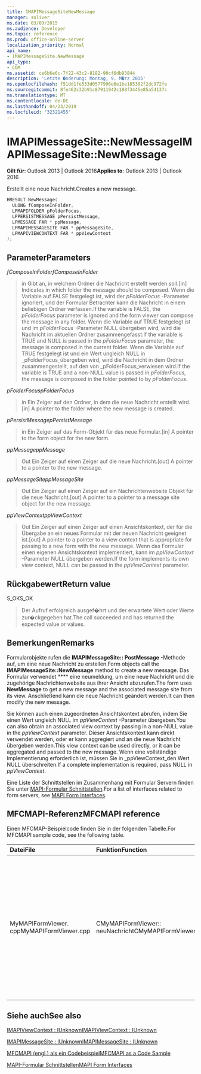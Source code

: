 ```yaml
---
title: IMAPIMessageSiteNewMessage
manager: soliver
ms.date: 03/09/2015
ms.audience: Developer
ms.topic: reference
ms.prod: office-online-server
localization_priority: Normal
api_name:
- IMAPIMessageSite.NewMessage
api_type:
- COM
ms.assetid: ce6b6e6c-7f22-43c2-8182-90cf6db93844
description: 'Letzte �nderung: Montag, 9. M�rz 2015'
ms.openlocfilehash: f51dd1fe533d0577996e6e1be185302f2dc972fe
ms.sourcegitcommit: 8fe462c32b91c87911942c188f3445e85a54137c
ms.translationtype: MT
ms.contentlocale: de-DE
ms.lasthandoff: 04/23/2019
ms.locfileid: "32321455"
---
```

# <a name="imapimessagesitenewmessage"></a><span data-ttu-id="9bc9d-103">IMAPIMessageSite::NewMessage</span><span class="sxs-lookup"><span data-stu-id="9bc9d-103">IMAPIMessageSite::NewMessage</span></span>

  
  
<span data-ttu-id="9bc9d-104">**Gilt für**: Outlook 2013 | Outlook 2016</span><span class="sxs-lookup"><span data-stu-id="9bc9d-104">**Applies to**: Outlook 2013 | Outlook 2016</span></span> 
  
<span data-ttu-id="9bc9d-105">Erstellt eine neue Nachricht.</span><span class="sxs-lookup"><span data-stu-id="9bc9d-105">Creates a new message.</span></span>
  
```cpp
HRESULT NewMessage(
  ULONG fComposeInFolder,
  LPMAPIFOLDER pFolderFocus,
  LPPERSISTMESSAGE pPersistMessage,
  LPMESSAGE FAR * ppMessage,
  LPMAPIMESSAGESITE FAR * ppMessageSite,
  LPMAPIVIEWCONTEXT FAR * ppViewContext
);
```

## <a name="parameters"></a><span data-ttu-id="9bc9d-106">Parameter</span><span class="sxs-lookup"><span data-stu-id="9bc9d-106">Parameters</span></span>

 <span data-ttu-id="9bc9d-107">_fComposeInFolder_</span><span class="sxs-lookup"><span data-stu-id="9bc9d-107">_fComposeInFolder_</span></span>
  
> <span data-ttu-id="9bc9d-108">in Gibt an, in welchem Ordner die Nachricht erstellt werden soll.</span><span class="sxs-lookup"><span data-stu-id="9bc9d-108">[in] Indicates in which folder the message should be composed.</span></span> <span data-ttu-id="9bc9d-109">Wenn die Variable auf FALSE festgelegt ist, wird der _pFolderFocus_ -Parameter ignoriert, und der Formular Betrachter kann die Nachricht in einem beliebigen Ordner verfassen.</span><span class="sxs-lookup"><span data-stu-id="9bc9d-109">If the variable is FALSE, the  _pFolderFocus_ parameter is ignored and the form viewer can compose the message in any folder.</span></span> <span data-ttu-id="9bc9d-110">Wenn die Variable auf TRUE festgelegt ist und im _pFolderFocus_ -Parameter NULL übergeben wird, wird die Nachricht im aktuellen Ordner zusammengefasst.</span><span class="sxs-lookup"><span data-stu-id="9bc9d-110">If the variable is TRUE and NULL is passed in the  _pFolderFocus_ parameter, the message is composed in the current folder.</span></span> <span data-ttu-id="9bc9d-111">Wenn die Variable auf TRUE festgelegt ist und ein Wert ungleich NULL in _pFolderFocus_übergeben wird, wird die Nachricht in dem Ordner zusammengestellt, auf den von _pFolderFocus_verwiesen wird.</span><span class="sxs-lookup"><span data-stu-id="9bc9d-111">If the variable is TRUE and a non-NULL value is passed in  _pFolderFocus_, the message is composed in the folder pointed to by  _pFolderFocus_.</span></span>
    
 <span data-ttu-id="9bc9d-112">_pFolderFocus_</span><span class="sxs-lookup"><span data-stu-id="9bc9d-112">_pFolderFocus_</span></span>
  
> <span data-ttu-id="9bc9d-113">in Ein Zeiger auf den Ordner, in dem die neue Nachricht erstellt wird.</span><span class="sxs-lookup"><span data-stu-id="9bc9d-113">[in] A pointer to the folder where the new message is created.</span></span>
    
 <span data-ttu-id="9bc9d-114">_pPersistMessage_</span><span class="sxs-lookup"><span data-stu-id="9bc9d-114">_pPersistMessage_</span></span>
  
> <span data-ttu-id="9bc9d-115">in Ein Zeiger auf das Form-Objekt für das neue Formular.</span><span class="sxs-lookup"><span data-stu-id="9bc9d-115">[in] A pointer to the form object for the new form.</span></span>
    
 <span data-ttu-id="9bc9d-116">_ppMessage_</span><span class="sxs-lookup"><span data-stu-id="9bc9d-116">_ppMessage_</span></span>
  
> <span data-ttu-id="9bc9d-117">Out Ein Zeiger auf einen Zeiger auf die neue Nachricht.</span><span class="sxs-lookup"><span data-stu-id="9bc9d-117">[out] A pointer to a pointer to the new message.</span></span>
    
 <span data-ttu-id="9bc9d-118">_ppMessageSite_</span><span class="sxs-lookup"><span data-stu-id="9bc9d-118">_ppMessageSite_</span></span>
  
> <span data-ttu-id="9bc9d-119">Out Ein Zeiger auf einen Zeiger auf ein Nachrichtenwebsite Objekt für die neue Nachricht.</span><span class="sxs-lookup"><span data-stu-id="9bc9d-119">[out] A pointer to a pointer to a message site object for the new message.</span></span>
    
 <span data-ttu-id="9bc9d-120">_ppViewContext_</span><span class="sxs-lookup"><span data-stu-id="9bc9d-120">_ppViewContext_</span></span>
  
> <span data-ttu-id="9bc9d-121">Out Ein Zeiger auf einen Zeiger auf einen Ansichtskontext, der für die Übergabe an ein neues Formular mit der neuen Nachricht geeignet ist.</span><span class="sxs-lookup"><span data-stu-id="9bc9d-121">[out] A pointer to a pointer to a view context that is appropriate for passing to a new form with the new message.</span></span> <span data-ttu-id="9bc9d-122">Wenn das Formular einen eigenen Ansichtskontext implementiert, kann im _ppViewContext_ -Parameter NULL übergeben werden.</span><span class="sxs-lookup"><span data-stu-id="9bc9d-122">If the form implements its own view context, NULL can be passed in the  _ppViewContext_ parameter.</span></span> 
    
## <a name="return-value"></a><span data-ttu-id="9bc9d-123">Rückgabewert</span><span class="sxs-lookup"><span data-stu-id="9bc9d-123">Return value</span></span>

<span data-ttu-id="9bc9d-124">S_OK</span><span class="sxs-lookup"><span data-stu-id="9bc9d-124">S_OK</span></span> 
  
> <span data-ttu-id="9bc9d-125">Der Aufruf erfolgreich ausgef�hrt und der erwartete Wert oder Werte zur�ckgegeben hat.</span><span class="sxs-lookup"><span data-stu-id="9bc9d-125">The call succeeded and has returned the expected value or values.</span></span>
    
## <a name="remarks"></a><span data-ttu-id="9bc9d-126">Bemerkungen</span><span class="sxs-lookup"><span data-stu-id="9bc9d-126">Remarks</span></span>

<span data-ttu-id="9bc9d-127">Formularobjekte rufen die **IMAPIMessageSite:: PostMessage** -Methode auf, um eine neue Nachricht zu erstellen.</span><span class="sxs-lookup"><span data-stu-id="9bc9d-127">Form objects call the **IMAPIMessageSite::NewMessage** method to create a new message.</span></span> <span data-ttu-id="9bc9d-128">Das Formular verwendet \*\*\*\* eine neumeldung, um eine neue Nachricht und die zugehörige Nachrichtenwebsite aus ihrer Ansicht abzurufen.</span><span class="sxs-lookup"><span data-stu-id="9bc9d-128">The form uses **NewMessage** to get a new message and the associated message site from its view.</span></span> <span data-ttu-id="9bc9d-129">Anschließend kann die neue Nachricht geändert werden.</span><span class="sxs-lookup"><span data-stu-id="9bc9d-129">It can then modify the new message.</span></span> 
  
<span data-ttu-id="9bc9d-130">Sie können auch einen zugeordneten Ansichtskontext abrufen, indem Sie einen Wert ungleich NULL im _ppViewContext_ -Parameter übergeben.</span><span class="sxs-lookup"><span data-stu-id="9bc9d-130">You can also obtain an associated view context by passing in a non-NULL value in the  _ppViewContext_ parameter.</span></span> <span data-ttu-id="9bc9d-131">Dieser Ansichtskontext kann direkt verwendet werden, oder er kann aggregiert und an die neue Nachricht übergeben werden.</span><span class="sxs-lookup"><span data-stu-id="9bc9d-131">This view context can be used directly, or it can be aggregated and passed to the new message.</span></span> <span data-ttu-id="9bc9d-132">Wenn eine vollständige Implementierung erforderlich ist, müssen Sie in _ppViewContext_den Wert NULL überschreiten.</span><span class="sxs-lookup"><span data-stu-id="9bc9d-132">If a complete implementation is required, pass NULL in  _ppViewContext_.</span></span>
  
<span data-ttu-id="9bc9d-133">Eine Liste der Schnittstellen im Zusammenhang mit Formular Servern finden Sie unter [MAPI-Formular Schnittstellen](mapi-form-interfaces.md).</span><span class="sxs-lookup"><span data-stu-id="9bc9d-133">For a list of interfaces related to form servers, see [MAPI Form Interfaces](mapi-form-interfaces.md).</span></span>
  
## <a name="mfcmapi-reference"></a><span data-ttu-id="9bc9d-134">MFCMAPI-Referenz</span><span class="sxs-lookup"><span data-stu-id="9bc9d-134">MFCMAPI reference</span></span>

<span data-ttu-id="9bc9d-135">Einen MFCMAP-Beispielcode finden Sie in der folgenden Tabelle.</span><span class="sxs-lookup"><span data-stu-id="9bc9d-135">For MFCMAPI sample code, see the following table.</span></span>
  
|<span data-ttu-id="9bc9d-136">**Datei**</span><span class="sxs-lookup"><span data-stu-id="9bc9d-136">**File**</span></span>|<span data-ttu-id="9bc9d-137">**Funktion**</span><span class="sxs-lookup"><span data-stu-id="9bc9d-137">**Function**</span></span>|<span data-ttu-id="9bc9d-138">**Comment**</span><span class="sxs-lookup"><span data-stu-id="9bc9d-138">**Comment**</span></span>|
|:-----|:-----|:-----|
|<span data-ttu-id="9bc9d-139">MyMAPIFormViewer. cpp</span><span class="sxs-lookup"><span data-stu-id="9bc9d-139">MyMAPIFormViewer.cpp</span></span>  <br/> |<span data-ttu-id="9bc9d-140">CMyMAPIFormViewer:: neuNachricht</span><span class="sxs-lookup"><span data-stu-id="9bc9d-140">CMyMAPIFormViewer::NewMessage</span></span>  <br/> |<span data-ttu-id="9bc9d-141">MFCMAPI verwendet die **IMAPIMessageSite:: PostMessage** -Methode, um eine neue Nachricht zu erstellen, einen neuen Formular Betrachter zu \*\*\*\* instanziieren und setpersist aufzurufen, um die Nachricht im Formular-Viewer festzulegen.</span><span class="sxs-lookup"><span data-stu-id="9bc9d-141">MFCMAPI uses the **IMAPIMessageSite::NewMessage** method to create a new message, instantiate a new form viewer, and call **SetPersist** to set the message on the form viewer.</span></span> <span data-ttu-id="9bc9d-142">Schließlich wird der Formular Betrachter als Nachrichtenwebsite zurückgegeben.</span><span class="sxs-lookup"><span data-stu-id="9bc9d-142">Finally, it returns the form viewer as the message site.</span></span>  <br/> |
   
## <a name="see-also"></a><span data-ttu-id="9bc9d-143">Siehe auch</span><span class="sxs-lookup"><span data-stu-id="9bc9d-143">See also</span></span>



[<span data-ttu-id="9bc9d-144">IMAPIViewContext : IUnknown</span><span class="sxs-lookup"><span data-stu-id="9bc9d-144">IMAPIViewContext : IUnknown</span></span>](imapiviewcontextiunknown.md)
  
[<span data-ttu-id="9bc9d-145">IMAPIMessageSite : IUnknown</span><span class="sxs-lookup"><span data-stu-id="9bc9d-145">IMAPIMessageSite : IUnknown</span></span>](imapimessagesiteiunknown.md)


[<span data-ttu-id="9bc9d-146">MFCMAPI (engl.) als ein Codebeispiel</span><span class="sxs-lookup"><span data-stu-id="9bc9d-146">MFCMAPI as a Code Sample</span></span>](mfcmapi-as-a-code-sample.md)
  
[<span data-ttu-id="9bc9d-147">MAPI-Formular Schnittstellen</span><span class="sxs-lookup"><span data-stu-id="9bc9d-147">MAPI Form Interfaces</span></span>](mapi-form-interfaces.md)

